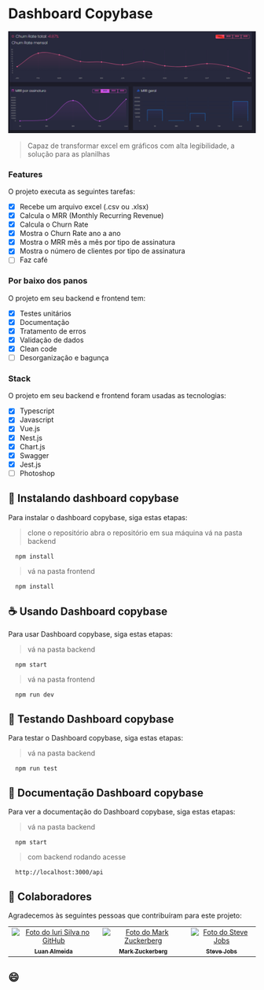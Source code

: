 # Dashboard Copybase

<img src="image_read.png" alt="imagem demo">

> Capaz de transformar excel em gráficos com alta legibilidade, a solução para as planilhas

### Features

O projeto executa as seguintes tarefas:

- [x] Recebe um arquivo excel (.csv ou .xlsx)
- [x] Calcula o MRR (Monthly Recurring Revenue)
- [x] Calcula o Churn Rate
- [x] Mostra o Churn Rate ano a ano
- [x] Mostra o MRR mês a mês por tipo de assinatura
- [x] Mostra o número de clientes por tipo de assinatura
- [ ] Faz café

### Por baixo dos panos

O projeto em seu backend e frontend tem:

- [x] Testes unitários
- [x] Documentação
- [x] Tratamento de erros
- [x] Validação de dados
- [x] Clean code
- [ ] Desorganização e bagunça

### Stack

O projeto em seu backend e frontend foram usadas as tecnologias:

- [x] Typescript
- [x] Javascript
- [x] Vue.js
- [x] Nest.js
- [x] Chart.js
- [x] Swagger
- [x] Jest.js
- [ ] Photoshop

## 🚀 Instalando dashboard copybase

Para instalar o dashboard copybase, siga estas etapas:

> clone o repositório
> abra o repositório em sua máquina
> vá na pasta backend

```
  npm install
```
> vá na pasta frontend
```
  npm install
```
## ☕ Usando Dashboard copybase

Para usar Dashboard copybase, siga estas etapas:

> vá na pasta backend
```
  npm start
```
> vá na pasta frontend
```
  npm run dev
```
## 🧪 Testando Dashboard copybase

Para testar o Dashboard copybase, siga estas etapas:

> vá na pasta backend
```
  npm run test
```
## 📗 Documentação Dashboard copybase

Para ver a documentação do Dashboard copybase, siga estas etapas:

> vá na pasta backend
```
  npm start
```
> com backend rodando acesse
```
  http://localhost:3000/api
```

## 🤝 Colaboradores

Agradecemos às seguintes pessoas que contribuíram para este projeto:

<table>
  <tr>
    <td align="center">
      <a href="#">
        <img src="https://avatars3.githubusercontent.com/u/31936044" width="100px;" alt="Foto do Iuri Silva no GitHub"/><br>
        <sub>
          <b>Luan Almeida</b>
        </sub>
      </a>
    </td>
    <td align="center">
      <a href="#">
        <img src="https://s2.glbimg.com/FUcw2usZfSTL6yCCGj3L3v3SpJ8=/smart/e.glbimg.com/og/ed/f/original/2019/04/25/zuckerberg_podcast.jpg" width="100px;" alt="Foto do Mark Zuckerberg"/><br>
        <sub>
          <b>Mark Zuckerberg</b>
        </sub>
      </a>
    </td>
    <td align="center">
      <a href="#">
        <img src="https://miro.medium.com/max/360/0*1SkS3mSorArvY9kS.jpg" width="100px;" alt="Foto do Steve Jobs"/><br>
        <sub>
          <b>Steve Jobs</b>
        </sub>
      </a>
    </td>
  </tr>
</table>

## 😄
